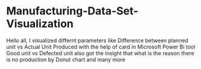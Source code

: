 # Manufacturing-Data-Set-Visualization
Hello all,
I visualized differnt parameters like Difference between planned unit vs Actual Unit Produced with the help of card in Microsoft Power Bi tool
Good unit vs Defected unit
also got the insight that what is the reason there is no production by Donut chart and many more 
